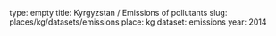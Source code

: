 type: empty
title: Kyrgyzstan / Emissions of pollutants
slug: places/kg/datasets/emissions
place: kg
dataset: emissions
year: 2014
